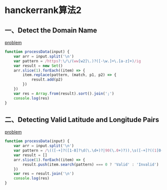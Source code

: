 <!-- 2018/12/08 -->

# hanckerrank算法2

## 一、Detect the Domain Name

[problem](https://www.hackerrank.com/challenges/detect-the-domain-name/problem)

```js
function processData(input) {
    var arr = input.split('\n')
    var pattern = /https?:\/\/(ww[w2]\.)?([-\w.]+\.[a-z]+)/ig
    var result = new Set()
    arr.slice(1).forEach((item) => {
        item.replace(pattern, (match, p1, p2) => {
            result.add(p2)
        })
    })
    var res = Array.from(result).sort().join(';')
    console.log(res)
}
```

## 二、Detecting Valid Latitude and Longitude Pairs

[problem](https://www.hackerrank.com/challenges/detecting-valid-latitude-and-longitude/problem)

```js
function processData(input) {
    var arr = input.split('\n')
    var pattern = /\(([-+]?([1-8]?\d(\.\d+)?|90(\.0+)?)),\s([-+]?((1[0-7]\d|[1-9]?\d)(\.\d+)?)|[-+]?180(\.0+)?)\)/g
    var result = []
    arr.slice(1).forEach((item) => {
        result.push(item.search(pattern) === 0 ? 'Valid' : 'Invalid')
    })
    var res = result.join('\n')
    console.log(res)
}
```
